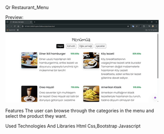 Qr Restaurant_Menu



Preview:
![Preview](images/download.gif)

Features
The user can browse through the categories in the menu and select the product they want.

Used Technologies And Libraries
Html
Css,Bootstrap
Javascript

